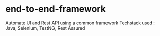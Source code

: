 # end-to-end-framework
Automate UI and Rest API using a common framework Techstack used : Java, Selenium, TestNG, Rest Assured
